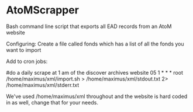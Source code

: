 # AtoMScrapper
Bash command line script that exports all EAD records from an AtoM website

Configuring:
Create a file called fonds which has a list of all the fonds you want to import

Add to cron jobs:

#do a daily scrape at 1 am of the discover archives website
05 1 * * *   root    /home/maximus/xml/import.sh > /home/maximus/xml/stdout.txt 2> /home/maximus/xml/stderr.txt

We've used /home/maximus/xml throughout and the website is hard coded in as well, change that for your needs.
